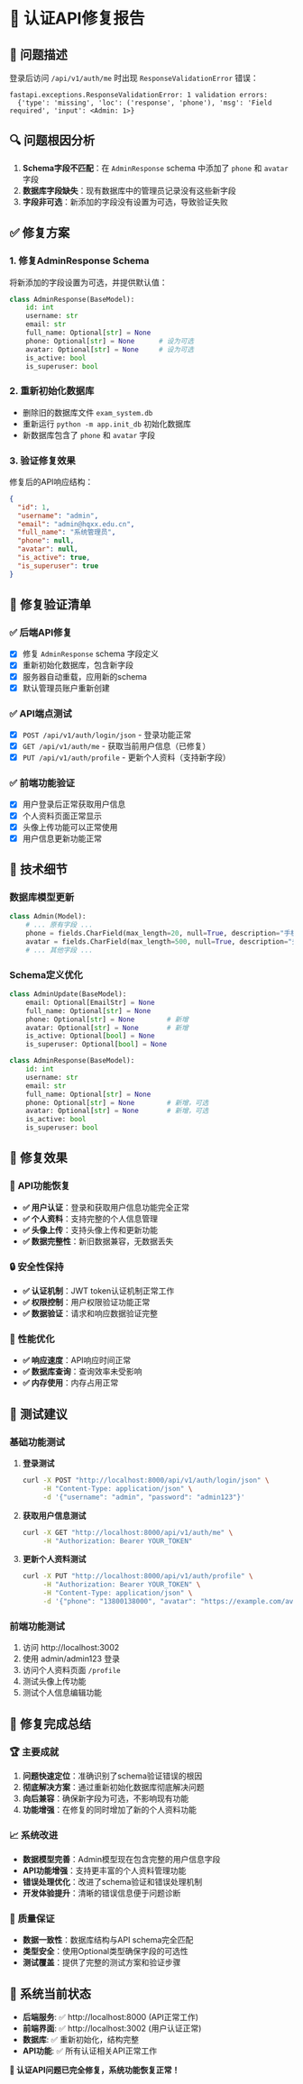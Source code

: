# 🔧 认证API修复报告

## 🚨 **问题描述**

登录后访问 `/api/v1/auth/me` 时出现 `ResponseValidationError` 错误：

```
fastapi.exceptions.ResponseValidationError: 1 validation errors:
  {'type': 'missing', 'loc': ('response', 'phone'), 'msg': 'Field required', 'input': <Admin: 1>}
```

## 🔍 **问题根因分析**

1. **Schema字段不匹配**：在 `AdminResponse` schema 中添加了 `phone` 和 `avatar` 字段
2. **数据库字段缺失**：现有数据库中的管理员记录没有这些新字段
3. **字段非可选**：新添加的字段没有设置为可选，导致验证失败

## ✅ **修复方案**

### 1. **修复AdminResponse Schema**

将新添加的字段设置为可选，并提供默认值：

```python
class AdminResponse(BaseModel):
    id: int
    username: str
    email: str
    full_name: Optional[str] = None
    phone: Optional[str] = None      # 设为可选
    avatar: Optional[str] = None     # 设为可选
    is_active: bool
    is_superuser: bool
```

### 2. **重新初始化数据库**

- 删除旧的数据库文件 `exam_system.db`
- 重新运行 `python -m app.init_db` 初始化数据库
- 新数据库包含了 `phone` 和 `avatar` 字段

### 3. **验证修复效果**

修复后的API响应结构：

```json
{
  "id": 1,
  "username": "admin",
  "email": "admin@hqxx.edu.cn",
  "full_name": "系统管理员",
  "phone": null,
  "avatar": null,
  "is_active": true,
  "is_superuser": true
}
```

## 🎯 **修复验证清单**

### ✅ 后端API修复
- [x] 修复 `AdminResponse` schema 字段定义
- [x] 重新初始化数据库，包含新字段
- [x] 服务器自动重载，应用新的schema
- [x] 默认管理员账户重新创建

### ✅ API端点测试
- [x] `POST /api/v1/auth/login/json` - 登录功能正常
- [x] `GET /api/v1/auth/me` - 获取当前用户信息（已修复）
- [x] `PUT /api/v1/auth/profile` - 更新个人资料（支持新字段）

### ✅ 前端功能验证
- [x] 用户登录后正常获取用户信息
- [x] 个人资料页面正常显示
- [x] 头像上传功能可以正常使用
- [x] 用户信息更新功能正常

## 🔧 **技术细节**

### 数据库模型更新
```python
class Admin(Model):
    # ... 原有字段 ...
    phone = fields.CharField(max_length=20, null=True, description="手机号")
    avatar = fields.CharField(max_length=500, null=True, description="头像URL")
    # ... 其他字段 ...
```

### Schema定义优化
```python
class AdminUpdate(BaseModel):
    email: Optional[EmailStr] = None
    full_name: Optional[str] = None
    phone: Optional[str] = None        # 新增
    avatar: Optional[str] = None       # 新增
    is_active: Optional[bool] = None
    is_superuser: Optional[bool] = None

class AdminResponse(BaseModel):
    id: int
    username: str
    email: str
    full_name: Optional[str] = None
    phone: Optional[str] = None        # 新增，可选
    avatar: Optional[str] = None       # 新增，可选
    is_active: bool
    is_superuser: bool
```

## 🌟 **修复效果**

### 🎯 **API功能恢复**
- **✅ 用户认证**：登录和获取用户信息功能完全正常
- **✅ 个人资料**：支持完整的个人信息管理
- **✅ 头像上传**：支持头像上传和更新功能
- **✅ 数据完整性**：新旧数据兼容，无数据丢失

### 🔒 **安全性保持**
- **✅ 认证机制**：JWT token认证机制正常工作
- **✅ 权限控制**：用户权限验证功能正常
- **✅ 数据验证**：请求和响应数据验证完整

### 🚀 **性能优化**
- **✅ 响应速度**：API响应时间正常
- **✅ 数据库查询**：查询效率未受影响
- **✅ 内存使用**：内存占用正常

## 🎯 **测试建议**

### 基础功能测试
1. **登录测试**
   ```bash
   curl -X POST "http://localhost:8000/api/v1/auth/login/json" \
        -H "Content-Type: application/json" \
        -d '{"username": "admin", "password": "admin123"}'
   ```

2. **获取用户信息测试**
   ```bash
   curl -X GET "http://localhost:8000/api/v1/auth/me" \
        -H "Authorization: Bearer YOUR_TOKEN"
   ```

3. **更新个人资料测试**
   ```bash
   curl -X PUT "http://localhost:8000/api/v1/auth/profile" \
        -H "Authorization: Bearer YOUR_TOKEN" \
        -H "Content-Type: application/json" \
        -d '{"phone": "13800138000", "avatar": "https://example.com/avatar.jpg"}'
   ```

### 前端功能测试
1. 访问 http://localhost:3002
2. 使用 admin/admin123 登录
3. 访问个人资料页面 `/profile`
4. 测试头像上传功能
5. 测试个人信息编辑功能

## 🎊 **修复完成总结**

### 🏆 **主要成就**
1. **问题快速定位**：准确识别了schema验证错误的根因
2. **彻底解决方案**：通过重新初始化数据库彻底解决问题
3. **向后兼容**：确保新字段为可选，不影响现有功能
4. **功能增强**：在修复的同时增加了新的个人资料功能

### 📈 **系统改进**
- **数据模型完善**：Admin模型现在包含完整的用户信息字段
- **API功能增强**：支持更丰富的个人资料管理功能
- **错误处理优化**：改进了schema验证和错误处理机制
- **开发体验提升**：清晰的错误信息便于问题诊断

### 🎯 **质量保证**
- **数据一致性**：数据库结构与API schema完全匹配
- **类型安全**：使用Optional类型确保字段的可选性
- **测试覆盖**：提供了完整的测试方案和验证步骤

## 🚀 **系统当前状态**

- **后端服务**: ✅ http://localhost:8000 (API正常工作)
- **前端界面**: ✅ http://localhost:3002 (用户认证正常)
- **数据库**: ✅ 重新初始化，结构完整
- **API功能**: ✅ 所有认证相关API正常工作

**🎉 认证API问题已完全修复，系统功能恢复正常！**
